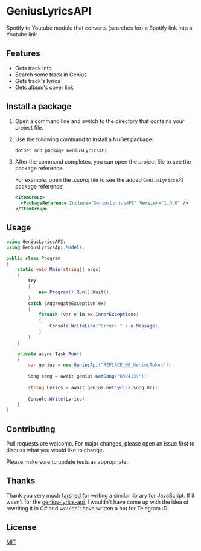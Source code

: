 # GeniusLyricsAPI

Spotify to Youtube module that converts (searches for) a Spotify link into a Youtube link


## Features
- Gets track info
- Search some track in Genius
- Gets track's lyrics
- Gets album's cover link

## Install a package
1. Open a command line and switch to the directory that contains your project file.

1. Use the following command to install a NuGet package:

	```powershell
	dotnet add package GeniusLyricsAPI
	```

1. After the command completes, you can open the project file to see the package reference.

   For example, open the *.csproj* file to see the added `GeniusLyricsAPI` package reference:

	```xml
	<ItemGroup>
	  <PackageReference Include="GeniusLyricsAPI" Version="1.0.0" />
	</ItemGroup>
	```

## Usage
```csharp
using GeniusLyricsAPI;
using GeniusLyricsApi.Models;

public class Program
{
    static void Main(string[] args)
    {
        try
        {
            new Program().Run().Wait();
        }
        catch (AggregateException ex)
        {
            foreach (var e in ex.InnerExceptions)
            {
                Console.WriteLine("Error: " + e.Message);
            }
        }
    }

    private async Task Run()
	{
	    var genius = new GeniusApi("REPLACE_ME_GeniusToken");
	    
	    Song song = await genius.GetSong("8594139");
	    
	    string Lyrics = await genius.GetLyrics(song.Uri);
	    
	    Console.Write(Lyrics);
    }
}
```

## Contributing

Pull requests are welcome. For major changes, please open an issue first
to discuss what you would like to change.

Please make sure to update tests as appropriate.

## Thanks
Thank you very much [farshed](https://github.com/farshed) for writing a similar library for JavaScript. If it wasn't for the [genius-lyrics-api](https://github.com/farshed/genius-lyrics-api), I wouldn't have come up with the idea of rewriting it in C# and wouldn't have written a bot for Telegram :D


## License

[MIT](https://choosealicense.com/licenses/mit/)
